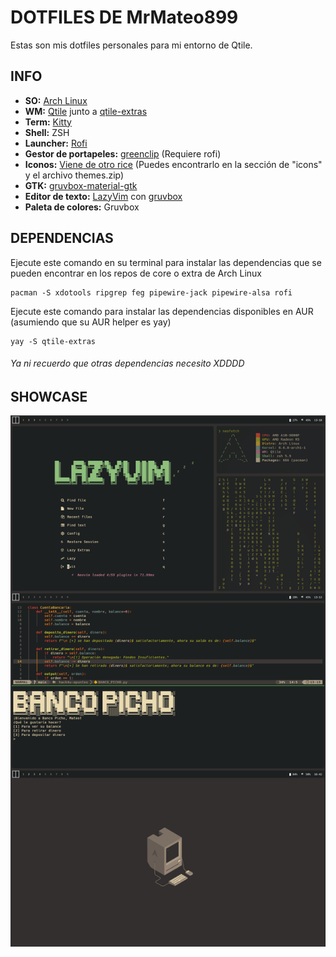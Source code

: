 # DOTFILES DE MrMateo899
Estas son mis dotfiles personales para mi entorno de Qtile.

## INFO
- **SO:** [Arch Linux](https://archlinux.org/)
- **WM:** [Qtile](https://archlinux.org/) junto a [qtile-extras](https://github.com/elParaguayo/qtile-extras)
- **Term:** [Kitty](https://github.com/kovidgoyal/kitty)
- **Shell:** ZSH
- **Launcher:** [Rofi](https://github.com/davatorium/rofi)
- **Gestor de portapeles:** [greenclip](https://github.com/erebe/greenclip) (Requiere rofi)
- **Iconos:** [Viene de otro rice](ttps://www.pling.com/p/2046839/) (Puedes encontrarlo en la sección de "icons" y el archivo themes.zip)
- **GTK:** [gruvbox-material-gtk](https://github.com/TheGreatMcPain/gruvbox-material-gtk)
- **Editor de texto:** [LazyVim](https://www.lazyvim.org/) con [gruvbox](https://github.com/ellisonleao/gruvbox.nvim)
- **Paleta de colores:** Gruvbox


## DEPENDENCIAS
Ejecute este comando en su terminal para instalar las dependencias que se pueden encontrar en los repos de core o extra de Arch Linux
~~~
pacman -S xdotools ripgrep feg pipewire-jack pipewire-alsa rofi
~~~
Ejecute este comando para instalar las dependencias disponibles en AUR (asumiendo que su AUR helper es yay)
~~~
yay -S qtile-extras
~~~
###### Ya ni recuerdo que otras dependencias necesito XDDDD

## SHOWCASE
![SHOWCASE](./stuff/com.png)
